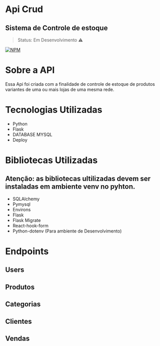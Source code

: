 # Api Crud
## Sistema de Controle de estoque 
> Status: Em Desenvolvimento ⚠️

[![NPM](https://img.shields.io/npm/l/react)](https://github.com/Brunoro811/api_dangels/blob/main/LICENSE)
 
 # Sobre a API
 Essa Api foi criada com a finalidade de controle de estoque de produtos variantes de uma ou mais lojas de uma mesma rede.
 
 # Tecnologias Utilizadas
- Python
- Flask
- DATABASE MYSQL
- Deploy 

# Bibliotecas Utilizadas
## Atenção: as bibliotecas ultilizadas devem ser instaladas em ambiente venv no pyhton.

- SQLAlchemy
- Pymysql
- Environs
- Flask
- Flask Migrate
- React-hook-form
- Python-dotenv (Para ambiente de Desenvolvimento)


 
 # Endpoints
 
 ## Users
 
 ## Produtos
 
 ## Categorias
 
 ## Clientes
 
 ## Vendas
 
 
